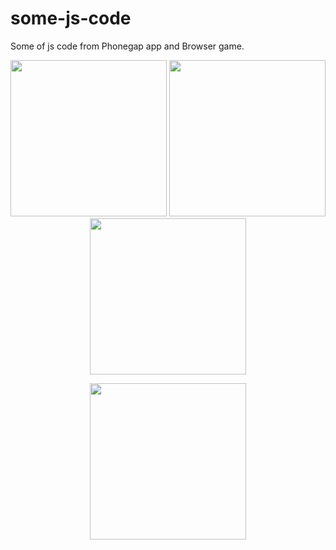 # some-js-code
Some of js code from Phonegap app and Browser game.

<p align="center">
  <img src="https://lh3.googleusercontent.com/sB3D6aQp4xvsJF9ynaQMtwm_Z2Qi50o6IJUBKE9I1NIbFa8lwirZs_w2vpix8B-UkCoPesfWsv6CQvDuf6V86LKcZBVNUvMQIfHYqSnVrinTzy_IwSu_pUss6NpHNWrB2RWgZqbcU8bXAW1IbwUyZ9jlhdjJctS6pMK3aiarXcumm2IXJnZfIICkTfAjQdYUCzZqJcrnlaYlFT3ZDDdH7bCVkDk-W5st7wmvTGPAeSHrtK2Kelu9M_iS4Uy7AGCfl_ITIT1A0HaRpQHIx4RSncmdS1L9ZnosVhCW4VC3l1diDnqMtq7K7U6Mvm3MvQFkGytwsczkfSTGWj7YTEnLBz2-aJBgMGKIrCXF-cQEWfVVQs5ZGZDjrIB_qr-9D5q5MfFgdFoJRmJjluyDa0sR8ahiZ_8zw1BjyWrzyBqQJbux0_aEBuig4ZVwoO6-KX1NQWUXnLqApg_nh2xhaiPS5vLVBy6ork6YIqlmhEQgxSotWTslAnRBl_1YnvzW89nJ3IGpSaJXMY9OrUOGl7Iie0tI-4OqQpFx2dbplEygk1b7jhDVifupFWAveQ=w2880-h1652" width="250"/>
  <img src="https://lh3.googleusercontent.com/GlM8BVPcGDl83kgQdmxl-HsaJviadIbWx3L1olb6ZMty1guhOOvBlpuEGJxiJHLE_F-470deqE6UmbRISWcrRX9OXlT7pjuwoE_ReMmPh_BQxwuUiivqedxp-WnrEnWpg1-EU8b8f-UptygzN7WQfgF4cxMPP59_3mmiTJb0J2rdZ5f4FpNeRHg_otJN7Sgv8ZBR4jLJ3gC9zZqRv6ACeD9OrkvEP6r0fY_fHmpu3KwgKd08zljrWxY5nM4_uUMD2O-_E7AkikGvksK7VFurQTXt6AcYd2_jh93JrI-zm6Vld7X5H21iaVmLrrGuiJhqKOUr4koLoLcfhU4JOa-1_u5CrYLtnylLWSSR0CGbtTqWZOwob_2aOZfARlfQkAdYQ4DKR3kmoL14iBh8Z90SryOakkBZYQey_v-kqpLJ3rumb0a-d1ULxLh_UUm4XgnBRhwPLszgzDkWmh67w1Ose07Hq0qdYkMotRu2VFxdABgFDYcYdApht2YFnK5-tAn6tlk800cEottRCR05SEZedztNoENEuB845JL5eRBTiZMusM6qFVH9VzLArw=w2880-h1652" width="250"/>
  <img src="https://lh3.googleusercontent.com/qFNXRm_257ssxw9GXEECr93m3OZ4uSHWU7Hoab-OvyFFAfngbb5G7F-YjR9swY_Y_cLgY20Ydk_cjXl03Qk2cj27MzLl6vHP2jzJZtsOFSRWw5Dssj0UEH3P4ZY5AtAc0ILC51Hj48PTjKc0sH6boUn4KxSUJT1EKcAjNekwJayXVPAGLuZpsgHLsUGaOSht_7BQ2B-VAamT-KKS062RrS_m6b919tOKVnRyAcVm_7cPbIwCe6Eb4UT7wmMhFsevLpXVSeWBOu7jo8kZBxmEGrEui8-c4tKWsbJxQR1eRtoYMkHDCS3G9QiPXmP9Q4HHShvD-DntzoaIPqC4OTl9zN9X_mfXGkC_aw7Lgxazk68iCzUTdPJanfymZerpE97dWaURe6BUg8TRKHgltRJ5gYnjIbFuLYbWvjD2yOU5YFbu6L8QLApqbr8P_-ZZ2X0w1PSvH0xzguo9jW9N_5QkA5nf7xl0cYFx_NNoPoyTy8RqTzZe8Wtm6St7h_SyBUt71j_iIVzp8Leh-5DkfB_MjS_9Wz5RluJGhmv_b7O7koi5SZlMzDYBHHteLg=w2880-h1652" width="250"/>
</p>

<p align="center">
  <img src="https://lh3.googleusercontent.com/WV06ow6iVgjgxWKOUaQTC3-Fj7R7T7DVI8TlbYRC93HpoihhPO-5VqZ2aYpzYm7tY7IqqAJMv5LSqlwi-6PagsN8jiW0yz3RFHBSqcLdz0fDnyN3-k4oT1w9wshtAiFOrNq1Rqfx3rSrYAvneJ8RG6LmRatFLoLcAmuhgDHVsdCMA1m5RiIxB5k1rfXyjIJ7JQbZqzIavU0MGiXdgJH1sqwx8JEHJENfGctmsFyOYN1gabBVxSi3cfGNeqMpBisYBPctnA3kQfG32JDSqPHKeTJruq6k0Z8dQFfDVipK0jN4b0yVyGxURjgMgGjpNVMp3D0anWWMtQ69mzmExueteOaGOL7e9fmNQglzGNX69Hnvt_iGm_uZNsr0CPIJF3uNBT6KEr5hLEiBjYuuId5jjHdfeT_ad_6D2YiPACW1vwMhKKslCunPms1epGGEkVr1DQDvCqCQShR3HXNdxiJz0UBWQDaWcuaNpB7FjRb95YSuOQBMSnOmQSn6JktDe-kaM7eP_nXm9nQk8WR2Nq-n3N96qrlYdMZFLEZgICY9JZZ87YA6wQdp4GmEMw=w2880-h1652" width="250"/>
</p>
